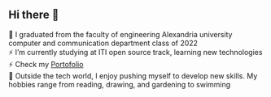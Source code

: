 ## Hi there 👋

<!--
**radwanabil/radwanabil** is a ✨ _special_ ✨ repository because its `README.md` (this file) appears on your GitHub profile.

Here are some ideas to get you started:

- 🔭 I’m currently working on ...
- 
- 👯 I’m looking to collaborate on ...
- 🤔 I’m looking for help with ...
- 💬 Ask me about ...
- 📫 How to reach me: ...
- 😄 Pronouns: ...
- ⚡ Fun fact: ...
-->
🌱 I graduated from the faculty of engineering Alexandria university computer and communication department  class of 2022<br>
⚡ I’m currently studying at ITI open source track, learning new technologies<br> 
⚡ Check my [Portofolio](https://radwa-nabil.web.app/)<br>
🎸 Outside the tech world, I enjoy pushing myself to develop new skills. My hobbies range from reading, drawing, and gardening to swimming

